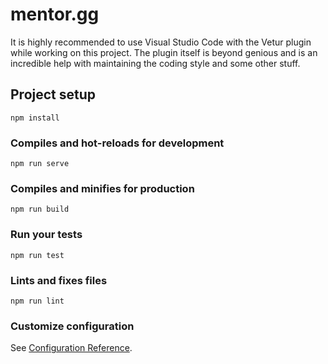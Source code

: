 # mentor.gg

It is highly recommended to use Visual Studio Code with the Vetur plugin while working on this project.
The plugin itself is beyond genious and is an incredible help with maintaining the coding style and some other stuff.

## Project setup
```
npm install
```

### Compiles and hot-reloads for development
```
npm run serve
```

### Compiles and minifies for production
```
npm run build
```

### Run your tests
```
npm run test
```

### Lints and fixes files
```
npm run lint
```

### Customize configuration
See [Configuration Reference](https://cli.vuejs.org/config/).
